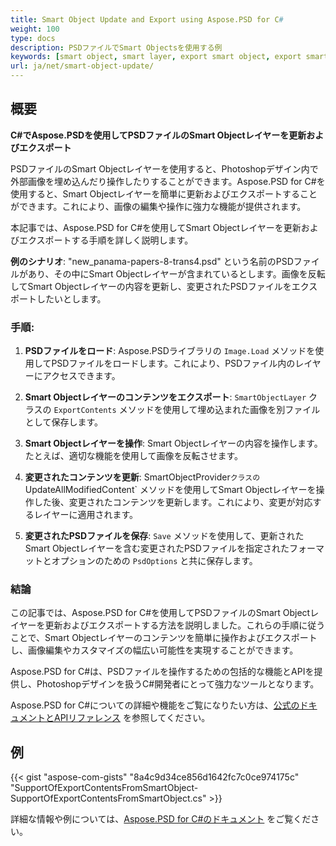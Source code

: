 ```yaml
---
title: Smart Object Update and Export using Aspose.PSD for C#
weight: 100
type: docs
description: PSDファイルでSmart Objectsを使用する例
keywords: [smart object, smart layer, export smart object, export smart layer, update smart object, update smart layer, psd api, C#, csharp, code sample]
url: ja/net/smart-object-update/
---
```


## 概要

**C#でAspose.PSDを使用してPSDファイルのSmart Objectレイヤーを更新およびエクスポート**

PSDファイルのSmart Objectレイヤーを使用すると、Photoshopデザイン内で外部画像を埋め込んだり操作したりすることができます。Aspose.PSD for C#を使用すると、Smart Objectレイヤーを簡単に更新およびエクスポートすることができます。これにより、画像の編集や操作に強力な機能が提供されます。

本記事では、Aspose.PSD for C#を使用してSmart Objectレイヤーを更新およびエクスポートする手順を詳しく説明します。

**例のシナリオ**: "new_panama-papers-8-trans4.psd" という名前のPSDファイルがあり、その中にSmart Objectレイヤーが含まれているとします。画像を反転してSmart Objectレイヤーの内容を更新し、変更されたPSDファイルをエクスポートしたいとします。

### 手順:

1. **PSDファイルをロード**:
   Aspose.PSDライブラリの `Image.Load` メソッドを使用してPSDファイルをロードします。これにより、PSDファイル内のレイヤーにアクセスできます。

2. **Smart Objectレイヤーのコンテンツをエクスポート**:
   `SmartObjectLayer` クラスの `ExportContents` メソッドを使用して埋め込まれた画像を別ファイルとして保存します。

3. **Smart Objectレイヤーを操作**:
   Smart Objectレイヤーの内容を操作します。たとえば、適切な機能を使用して画像を反転させます。

4. **変更されたコンテンツを更新**:
   SmartObjectProvider`クラスの `UpdateAllModifiedContent` メソッドを使用してSmart Objectレイヤーを操作した後、変更されたコンテンツを更新します。これにより、変更が対応するレイヤーに適用されます。

5. **変更されたPSDファイルを保存**:
   `Save` メソッドを使用して、更新されたSmart Objectレイヤーを含む変更されたPSDファイルを指定されたフォーマットとオプションのための `PsdOptions` と共に保存します。

### 結論

この記事では、Aspose.PSD for C#を使用してPSDファイルのSmart Objectレイヤーを更新およびエクスポートする方法を説明しました。これらの手順に従うことで、Smart Objectレイヤーのコンテンツを簡単に操作およびエクスポートし、画像編集やカスタマイズの幅広い可能性を実現することができます。

Aspose.PSD for C#は、PSDファイルを操作するための包括的な機能とAPIを提供し、Photoshopデザインを扱うC#開発者にとって強力なツールとなります。

Aspose.PSD for C#についての詳細や機能をご覧になりたい方は、[公式のドキュメントとAPIリファレンス](https://docs.aspose.com/psd/net/) を参照してください。

## 例

{{< gist "aspose-com-gists" "8a4c9d34ce856d1642fc7c0ce974175c" "SupportOfExportContentsFromSmartObject-SupportOfExportContentsFromSmartObject.cs" >}}

詳細な情報や例については、[Aspose.PSD for C#のドキュメント](https://docs.aspose.com/psd/net/) をご覧ください。
